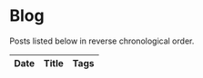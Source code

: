 # Blog

Posts listed below in reverse chronological order.

| Date       | Title                                 | Tags      |
| ---------- | ------------------------------------- | --------- |

